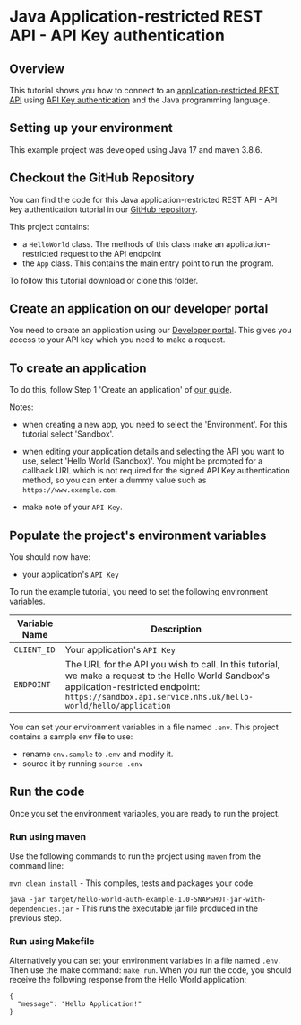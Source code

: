 # Java Application-restricted REST API - API Key authentication

## Overview

This tutorial shows you how to connect to
an [application-restricted REST API](https://digital.nhs.uk/developer/guides-and-documentation/security-and-authorisation#application-restricted-apis)
using [API Key authentication](https://digital.nhs.uk/developer/guides-and-documentation/security-and-authorisation/application-restricted-restful-apis-api-key-authentication)
and the Java programming language.


## Setting up your environment

This example project was developed using Java 17 and maven 3.8.6.

## Checkout the GitHub Repository

You can find the code for this Java application-restricted REST API - API key authentication tutorial in
our [GitHub repository](https://github.com/NHSDigital/hello-world-auth-examples/tree/main/application-restricted-api-key-tutorials/java).

This project contains:

- a `HelloWorld` class. The methods of this class make an application-restricted request to the API endpoint
- the `App` class. This contains the main entry point to run the program.

To follow this tutorial download or clone this folder.

## Create an application on our developer portal

You need to create an application using our [Developer portal](https://digital.nhs.uk/developer). This gives you access to
your API key which you need to make a request.

## To create an application

To do this, follow Step 1 'Create an application'
of [our guide](https://digital.nhs.uk/developer/guides-and-documentation/security-and-authorisation/application-restricted-restful-apis-api-key-authentication#step-1-create-an-application).

Notes:

- when creating a new app, you need to select the 'Environment'. For this tutorial select 'Sandbox'.
- when editing your application details and selecting the API you want to use, select 'Hello World (Sandbox)'. You might
  be prompted for a callback URL which is not required for the signed API Key authentication method, so you can enter a
  dummy value such as `https://www.example.com`.

- make note of your `API Key`.


## Populate the project's environment variables

You should now have:

- your application's `API Key`


To run the example tutorial, you need to set the following environment variables.

| Variable Name | Description                                                            |
|---------------|-------------------------------------------------------------------------------------------------------------------------------------------------------------------------------------------------------------|
| `CLIENT_ID`    | Your application's `API Key`
|  `ENDPOINT`    | The URL for the API you wish to call. In this tutorial, we make a request to the Hello World Sandbox's application-restricted endpoint: `https://sandbox.api.service.nhs.uk/hello-world/hello/application` |


You can set your environment variables in a file named `.env`. This project contains a sample env file to use:

- rename `env.sample` to `.env` and modify it.
- source it by running `source .env`

## Run the code

Once you set the environment variables, you are ready to run the project.

### Run using maven

Use the following commands to run the project using `maven` from the command line:

`mvn clean install` - This compiles, tests and packages your code.

`java -jar target/hello-world-auth-example-1.0-SNAPSHOT-jar-with-dependencies.jar` - This runs the executable jar file
produced in the previous step.

### Run using Makefile
Alternatively you can set your environment variables in a file named `.env`. Then use the make command: `make run`.
When you run the code, you should receive the following response from the Hello World application:

```
{
  "message": "Hello Application!"
}
```
